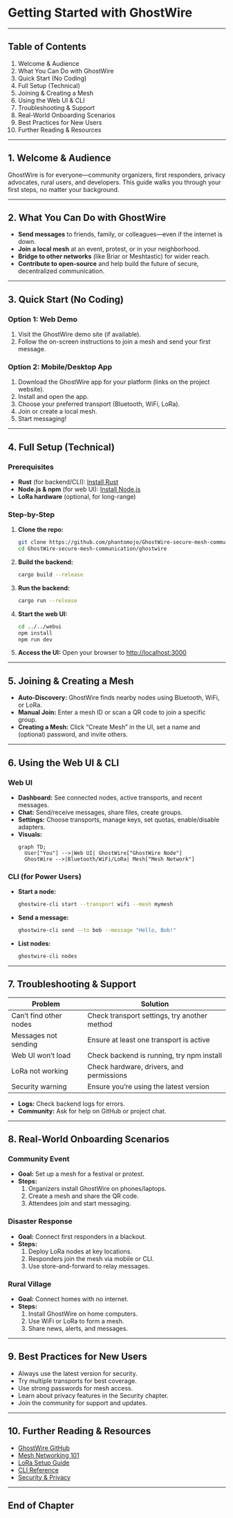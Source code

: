 # Getting Started with GhostWire

---

## Table of Contents
1. Welcome & Audience
2. What You Can Do with GhostWire
3. Quick Start (No Coding)
4. Full Setup (Technical)
5. Joining & Creating a Mesh
6. Using the Web UI & CLI
7. Troubleshooting & Support
8. Real-World Onboarding Scenarios
9. Best Practices for New Users
10. Further Reading & Resources

---

## 1. Welcome & Audience

GhostWire is for everyone—community organizers, first responders, privacy advocates, rural users, and developers. This guide walks you through your first steps, no matter your background.

---

## 2. What You Can Do with GhostWire
- **Send messages** to friends, family, or colleagues—even if the internet is down.
- **Join a local mesh** at an event, protest, or in your neighborhood.
- **Bridge to other networks** (like Briar or Meshtastic) for wider reach.
- **Contribute to open-source** and help build the future of secure, decentralized communication.

---

## 3. Quick Start (No Coding)

### Option 1: Web Demo
1. Visit the GhostWire demo site (if available).
2. Follow the on-screen instructions to join a mesh and send your first message.

### Option 2: Mobile/Desktop App
1. Download the GhostWire app for your platform (links on the project website).
2. Install and open the app.
3. Choose your preferred transport (Bluetooth, WiFi, LoRa).
4. Join or create a local mesh.
5. Start messaging!

---

## 4. Full Setup (Technical)

### Prerequisites
- **Rust** (for backend/CLI): [Install Rust](https://rustup.rs/)
- **Node.js & npm** (for web UI): [Install Node.js](https://nodejs.org/)
- **LoRa hardware** (optional, for long-range)

### Step-by-Step
1. **Clone the repo:**
   ```sh
   git clone https://github.com/phantomojo/GhostWire-secure-mesh-communication.git
   cd GhostWire-secure-mesh-communication/ghostwire
   ```
2. **Build the backend:**
   ```sh
   cargo build --release
   ```
3. **Run the backend:**
   ```sh
   cargo run --release
   ```
4. **Start the web UI:**
   ```sh
   cd ../../webui
   npm install
   npm run dev
   ```
5. **Access the UI:**
   Open your browser to [http://localhost:3000](http://localhost:3000)

---

## 5. Joining & Creating a Mesh

- **Auto-Discovery:** GhostWire finds nearby nodes using Bluetooth, WiFi, or LoRa.
- **Manual Join:** Enter a mesh ID or scan a QR code to join a specific group.
- **Creating a Mesh:** Click “Create Mesh” in the UI, set a name and (optional) password, and invite others.

---

## 6. Using the Web UI & CLI

### Web UI
- **Dashboard:** See connected nodes, active transports, and recent messages.
- **Chat:** Send/receive messages, share files, create groups.
- **Settings:** Choose transports, manage keys, set quotas, enable/disable adapters.
- **Visuals:**
  ```mermaid
  graph TD;
    User["You"] -->|Web UI| GhostWire["GhostWire Node"]
    GhostWire -->|Bluetooth/WiFi/LoRa| Mesh["Mesh Network"]
  ```

### CLI (for Power Users)
- **Start a node:**
  ```sh
  ghostwire-cli start --transport wifi --mesh mymesh
  ```
- **Send a message:**
  ```sh
  ghostwire-cli send --to bob --message "Hello, Bob!"
  ```
- **List nodes:**
  ```sh
  ghostwire-cli nodes
  ```

---

## 7. Troubleshooting & Support

| Problem                        | Solution                                      |
|-------------------------------|-----------------------------------------------|
| Can’t find other nodes         | Check transport settings, try another method  |
| Messages not sending           | Ensure at least one transport is active       |
| Web UI won’t load              | Check backend is running, try npm install     |
| LoRa not working               | Check hardware, drivers, and permissions      |
| Security warning               | Ensure you’re using the latest version        |

- **Logs:** Check backend logs for errors.
- **Community:** Ask for help on GitHub or project chat.

---

## 8. Real-World Onboarding Scenarios

### Community Event
- **Goal:** Set up a mesh for a festival or protest.
- **Steps:**
  1. Organizers install GhostWire on phones/laptops.
  2. Create a mesh and share the QR code.
  3. Attendees join and start messaging.

### Disaster Response
- **Goal:** Connect first responders in a blackout.
- **Steps:**
  1. Deploy LoRa nodes at key locations.
  2. Responders join the mesh via mobile or CLI.
  3. Use store-and-forward to relay messages.

### Rural Village
- **Goal:** Connect homes with no internet.
- **Steps:**
  1. Install GhostWire on home computers.
  2. Use WiFi or LoRa to form a mesh.
  3. Share news, alerts, and messages.

---

## 9. Best Practices for New Users
- Always use the latest version for security.
- Try multiple transports for best coverage.
- Use strong passwords for mesh access.
- Learn about privacy features in the Security chapter.
- Join the community for support and updates.

---

## 10. Further Reading & Resources
- [GhostWire GitHub](https://github.com/phantomojo/GhostWire-secure-mesh-communication)
- [Mesh Networking 101](https://en.wikipedia.org/wiki/Mesh_networking)
- [LoRa Setup Guide](https://lora-alliance.org/about-lorawan/)
- [CLI Reference](12_developer_guide.pdf)
- [Security & Privacy](05_security.pdf)

---

## End of Chapter 